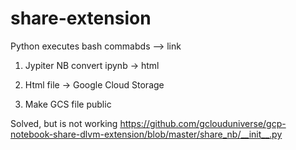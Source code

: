 # share-extension

Python executes bash commabds --> link

1. Jypiter NB convert ipynb -> html

2. Html file -> Google Cloud Storage

3. Make GCS file public

Solved, but is not working https://github.com/gclouduniverse/gcp-notebook-share-dlvm-extension/blob/master/share_nb/__init__.py
